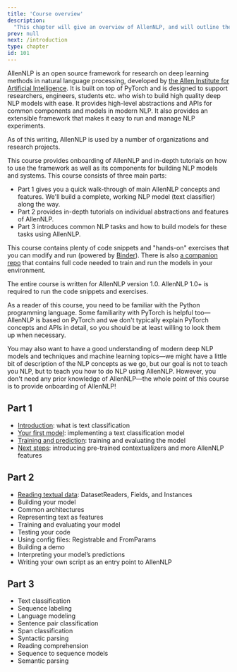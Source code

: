 ```yaml
---
title: 'Course overview'
description:
  "This chapter will give an overview of AllenNLP, and will outline the main chapters of this course"
prev: null
next: /introduction
type: chapter
id: 101
---
```


<exercise id="1" title="What is AllenNLP">

AllenNLP is an open source framework for research on deep learning methods in natural language processing, developed by [the Allen Institute for Artificial Intelligence](https://allenai.org/). It is built on top of PyTorch and is designed to support researchers, engineers, students etc. who wish to build high quality deep NLP models with ease. It provides high-level abstractions and APIs for common components and models in modern NLP. It also provides an extensible framework that makes it easy to run and manage NLP experiments.

As of this writing, AllenNLP is used by a number of organizations and research projects.

</exercise>

<exercise id="2" title="About this course">

This course provides onboarding of AllenNLP and in-depth tutorials on how to use the framework as well as its components for building NLP models and systems. This course consists of three main parts:

* Part 1 gives you a quick walk-through of main AllenNLP concepts and features. We'll build a complete, working NLP model (text classifier) along the way.
* Part 2 provides in-depth tutorials on individual abstractions and features of AllenNLP.
* Part 3 introduces common NLP tasks and how to build models for these tasks using AllenNLP.

This course contains plenty of code snippets and "hands-on" exercises that you can modify and run (powered by [Binder](https://mybinder.org/)). There is also [a companion repo](https://github.com/allenai/allennlp-course-examples) that contains full code needed to train and run the models in your environment. 

The entire course is written for AllenNLP version 1.0. AllenNLP 1.0+ is required to run the code snippets and exercises.

</exercise>

<exercise id="3" title="Target audience">

As a reader of this course, you need to be familiar with the Python programming language. Some familiarity with PyTorch is helpful too—AllenNLP is based on PyTorch and we don't typically explain PyTorch concepts and APIs in detail, so you should be at least willing to look them up when necessary.

You may also want to have a good understanding of modern deep NLP models and techniques and machine learning topics—we might have a little bit of description of the NLP concepts as we go, but our goal is not to teach you NLP, but to teach you how to do NLP using AllenNLP. However, you don't need any prior knowledge of AllenNLP—the whole point of this course is to provide onboarding of AllenNLP!

</exercise>

<exercise id="4" title="Table of contents">

## Part 1

* [Introduction](/introduction): what is text classification
* [Your first model](/your-first-model): implementing a text classification model
* [Training and prediction](/training-and-prediction): training and evaluating the model
* [Next steps](/next-steps): introducing pre-trained contextualizers and more AllenNLP features

## Part 2

* [Reading textual data](/reading-textual-data): DatasetReaders, Fields, and Instances
* Building your model
* Common architectures
* Representing text as features
* Training and evaluating your model
* Testing your code
* Using config files: Registrable and FromParams
* Building a demo
* Interpreting your model’s predictions
* Writing your own script as an entry point to AllenNLP

## Part 3

* Text classification
* Sequence labeling
* Language modeling
* Sentence pair classification
* Span classification
* Syntactic parsing
* Reading comprehension
* Sequence to sequence models
* Semantic parsing

</exercise>
